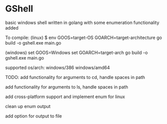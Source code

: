 # GShell
basic windows shell written in golang with some enumeration functionality added

To compile:
(linux)
$ env GOOS=target-OS GOARCH=target-architecture go build -o gshell.exe main.go

(windows)
set GOOS=Windows
set GOARCH=target-arch
go build -o gshell.exe main.go

supported os/arch:
windows/386
windows/amd64

TODO:
add functionality for arguments to cd, handle spaces in path

add functionality for arguments to ls, handle spaces in path

add cross-platform support and implement enum for linux

clean up enum output

add option for output to file
